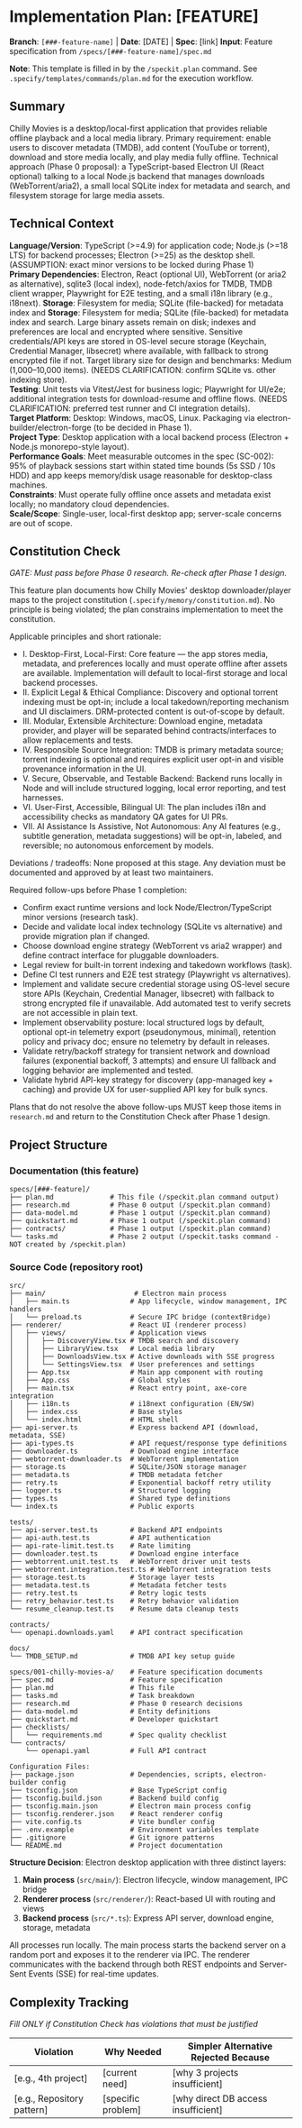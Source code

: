 # Implementation Plan: [FEATURE]

**Branch**: `[###-feature-name]` | **Date**: [DATE] | **Spec**: [link]
**Input**: Feature specification from `/specs/[###-feature-name]/spec.md`

**Note**: This template is filled in by the `/speckit.plan` command. See `.specify/templates/commands/plan.md` for the execution workflow.

## Summary

Chilly Movies is a desktop/local-first application that provides reliable offline
playback and a local media library. Primary requirement: enable users to discover
metadata (TMDB), add content (YouTube or torrent), download and store media
locally, and play media fully offline. Technical approach (Phase 0 proposal): a
TypeScript-based Electron UI (React optional) talking to a local Node.js
backend that manages downloads (WebTorrent/aria2), a small local SQLite index
for metadata and search, and filesystem storage for large media assets.

## Technical Context

<!--
  ACTION REQUIRED: Replace the content in this section with the technical details
  for the project. The structure here is presented in advisory capacity to guide
  the iteration process.
-->

**Language/Version**: TypeScript (>=4.9) for application code; Node.js (>=18 LTS) for
backend processes; Electron (>=25) as the desktop shell. (ASSUMPTION: exact
minor versions to be locked during Phase 1)  
**Primary Dependencies**: Electron, React (optional UI), WebTorrent (or aria2 as
alternative), sqlite3 (local index), node-fetch/axios for TMDB, TMDB client
wrapper, Playwright for E2E testing, and a small i18n library (e.g., i18next).
**Storage**: Filesystem for media; SQLite (file-backed) for metadata index and
**Storage**: Filesystem for media; SQLite (file-backed) for metadata index and
search. Large binary assets remain on disk; indexes and preferences are local
and encrypted where sensitive. Sensitive credentials/API keys are stored in OS-level secure storage (Keychain, Credential Manager, libsecret) where available, with fallback to strong encrypted file if not. Target library size for design and benchmarks: Medium (1,000–10,000 items). (NEEDS CLARIFICATION: confirm SQLite vs. other indexing store).  
**Testing**: Unit tests via Vitest/Jest for business logic; Playwright for
UI/e2e; additional integration tests for download-resume and offline flows.
(NEEDS CLARIFICATION: preferred test runner and CI integration details).  
**Target Platform**: Desktop: Windows, macOS, Linux. Packaging via
electron-builder/electron-forge (to be decided in Phase 1).  
**Project Type**: Desktop application with a local backend process (Electron +
Node.js monorepo-style layout).  
**Performance Goals**: Meet measurable outcomes in the spec (SC-002): 95% of
playback sessions start within stated time bounds (5s SSD / 10s HDD) and app
keeps memory/disk usage reasonable for desktop-class machines.  
**Constraints**: Must operate fully offline once assets and metadata exist
locally; no mandatory cloud dependencies.  
**Scale/Scope**: Single-user, local-first desktop app; server-scale concerns are
out of scope.

## Constitution Check

*GATE: Must pass before Phase 0 research. Re-check after Phase 1 design.*

This feature plan documents how Chilly Movies' desktop downloader/player maps to
the project constitution (`.specify/memory/constitution.md`). No principle is
being violated; the plan constrains implementation to meet the constitution.

Applicable principles and short rationale:

- I. Desktop-First, Local-First: Core feature — the app stores media,
  metadata, and preferences locally and must operate offline after assets are
  available. Implementation will default to local-first storage and local
  backend processes.
- II. Explicit Legal & Ethical Compliance: Discovery and optional torrent
  indexing must be opt-in; include a local takedown/reporting mechanism and
  UI disclaimers. DRM-protected content is out-of-scope by default.
- III. Modular, Extensible Architecture: Download engine, metadata provider,
  and player will be separated behind contracts/interfaces to allow replacements
  and tests.
- IV. Responsible Source Integration: TMDB is primary metadata source; torrent
  indexing is optional and requires explicit user opt-in and visible provenance
  information in the UI.
- V. Secure, Observable, and Testable Backend: Backend runs locally in Node and
  will include structured logging, local error reporting, and test harnesses.
- VI. User-First, Accessible, Bilingual UI: The plan includes i18n and
  accessibility checks as mandatory QA gates for UI PRs.
- VII. AI Assistance Is Assistive, Not Autonomous: Any AI features (e.g.,
  subtitle generation, metadata suggestions) will be opt-in, labeled, and
  reversible; no autonomous enforcement by models.

Deviations / tradeoffs: None proposed at this stage. Any deviation must be
documented and approved by at least two maintainers.

Required follow-ups before Phase 1 completion:

- Confirm exact runtime versions and lock Node/Electron/TypeScript minor
  versions (research task).
- Decide and validate local index technology (SQLite vs alternative) and
  provide migration plan if changed.
- Choose download engine strategy (WebTorrent vs aria2 wrapper) and define
  contract interface for pluggable downloaders.
- Legal review for built-in torrent indexing and takedown workflows (task).
- Define CI test runners and E2E test strategy (Playwright vs alternatives).
- Implement and validate secure credential storage using OS-level secure store APIs (Keychain, Credential Manager, libsecret) with fallback to strong encrypted file if unavailable. Add automated test to verify secrets are not accessible in plain text.
- Implement observability posture: local structured logs by default, optional opt-in telemetry export (pseudonymous, minimal), retention policy and privacy doc; ensure no telemetry by default in releases.
- Validate retry/backoff strategy for transient network and download failures (exponential backoff, 3 attempts) and ensure UI fallback and logging behavior are implemented and tested.
- Validate hybrid API-key strategy for discovery (app-managed key + caching) and provide UX for user-supplied API key for bulk syncs.

Plans that do not resolve the above follow-ups MUST keep those items in
`research.md` and return to the Constitution Check after Phase 1 design.

## Project Structure

### Documentation (this feature)

```
specs/[###-feature]/
├── plan.md              # This file (/speckit.plan command output)
├── research.md          # Phase 0 output (/speckit.plan command)
├── data-model.md        # Phase 1 output (/speckit.plan command)
├── quickstart.md        # Phase 1 output (/speckit.plan command)
├── contracts/           # Phase 1 output (/speckit.plan command)
└── tasks.md             # Phase 2 output (/speckit.tasks command - NOT created by /speckit.plan)
```

### Source Code (repository root)

```
src/
├── main/                      # Electron main process
│   ├── main.ts               # App lifecycle, window management, IPC handlers
│   └── preload.ts            # Secure IPC bridge (contextBridge)
├── renderer/                 # React UI (renderer process)
│   ├── views/                # Application views
│   │   ├── DiscoveryView.tsx # TMDB search and discovery
│   │   ├── LibraryView.tsx   # Local media library
│   │   ├── DownloadsView.tsx # Active downloads with SSE progress
│   │   └── SettingsView.tsx  # User preferences and settings
│   ├── App.tsx               # Main app component with routing
│   ├── App.css               # Global styles
│   ├── main.tsx              # React entry point, axe-core integration
│   ├── i18n.ts               # i18next configuration (EN/SW)
│   ├── index.css             # Base styles
│   └── index.html            # HTML shell
├── api-server.ts             # Express backend API (download, metadata, SSE)
├── api-types.ts              # API request/response type definitions
├── downloader.ts             # Download engine interface
├── webtorrent-downloader.ts  # WebTorrent implementation
├── storage.ts                # SQLite/JSON storage manager
├── metadata.ts               # TMDB metadata fetcher
├── retry.ts                  # Exponential backoff retry utility
├── logger.ts                 # Structured logging
├── types.ts                  # Shared type definitions
└── index.ts                  # Public exports

tests/
├── api-server.test.ts        # Backend API endpoints
├── api-auth.test.ts          # API authentication
├── api-rate-limit.test.ts    # Rate limiting
├── downloader.test.ts        # Download engine interface
├── webtorrent.unit.test.ts   # WebTorrent driver unit tests
├── webtorrent.integration.test.ts # WebTorrent integration tests
├── storage.test.ts           # Storage layer tests
├── metadata.test.ts          # Metadata fetcher tests
├── retry.test.ts             # Retry logic tests
├── retry_behavior.test.ts    # Retry behavior validation
└── resume_cleanup.test.ts    # Resume data cleanup tests

contracts/
└── openapi.downloads.yaml    # API contract specification

docs/
└── TMDB_SETUP.md             # TMDB API key setup guide

specs/001-chilly-movies-a/    # Feature specification documents
├── spec.md                   # Feature specification
├── plan.md                   # This file
├── tasks.md                  # Task breakdown
├── research.md               # Phase 0 research decisions
├── data-model.md             # Entity definitions
├── quickstart.md             # Developer quickstart
├── checklists/
│   └── requirements.md       # Spec quality checklist
└── contracts/
    └── openapi.yaml          # Full API contract

Configuration Files:
├── package.json              # Dependencies, scripts, electron-builder config
├── tsconfig.json             # Base TypeScript config
├── tsconfig.build.json       # Backend build config
├── tsconfig.main.json        # Electron main process config
├── tsconfig.renderer.json    # React renderer config
├── vite.config.ts            # Vite bundler config
├── .env.example              # Environment variables template
├── .gitignore                # Git ignore patterns
└── README.md                 # Project documentation
```

**Structure Decision**: Electron desktop application with three distinct layers:
1. **Main process** (`src/main/`): Electron lifecycle, window management, IPC bridge
2. **Renderer process** (`src/renderer/`): React-based UI with routing and views
3. **Backend process** (`src/*.ts`): Express API server, download engine, storage, metadata

All processes run locally. The main process starts the backend server on a random port and exposes it to the renderer via IPC. The renderer communicates with the backend through both REST endpoints and Server-Sent Events (SSE) for real-time updates.

## Complexity Tracking

*Fill ONLY if Constitution Check has violations that must be justified*

| Violation | Why Needed | Simpler Alternative Rejected Because |
|-----------|------------|-------------------------------------|
| [e.g., 4th project] | [current need] | [why 3 projects insufficient] |
| [e.g., Repository pattern] | [specific problem] | [why direct DB access insufficient] |
